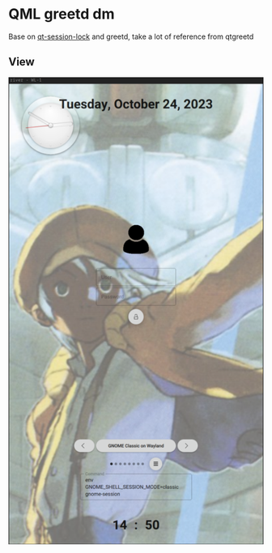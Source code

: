 # QML greetd dm

Base on [qt-session-lock](https://github.com/waycrate/qt-session-lock) and greetd, take a lot of reference from qtgreetd

## View
![show](./images/show.png)
